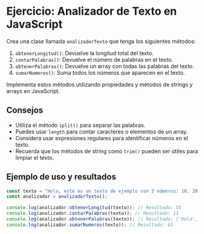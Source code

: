 # Ejercicio: Analizador de Texto en JavaScript

Crea una clase llamada `analizadorTexto` que tenga los siguientes métodos:

1. `obtenerLongitud()`: Devuelve la longitud total del texto.
2. `contarPalabras()`: Devuelve el número de palabras en el texto.
3. `obtenerPalabras()`: Devuelve un array con todas las palabras del texto.
4. `sumarNumeros()`: Suma todos los números que aparecen en el texto.

Implementa estos métodos utilizando propiedades y métodos de strings y arrays en JavaScript.

## Consejos

- Utiliza el método `split()` para separar las palabras.
- Puedes usar `length` para contar caracteres o elementos de un array.
- Considera usar expresiones regulares para identificar números en el texto.
- Recuerda que los métodos de string como `trim()` pueden ser útiles para limpiar el texto.

## Ejemplo de uso y resultados

```javascript
const texto = "Hola, este es un texto de ejemplo con 3 números: 10, 20 y 30.";
const analizador = analizadorTexto();

console.log(analizador.obtenerLongitud(texto)); // Resultado: 55
console.log(analizador.contarPalabras(texto)); // Resultado: 11
console.log(analizador.obtenerPalabras(texto)); // Resultado: ['Hola', 'este', 'es', 'un', 'texto', 'de', 'ejemplo', 'con', '3', 'números', '10', '20', '30']
console.log(analizador.sumarNumeros(texto)); // Resultado: 63
```
